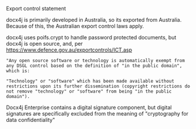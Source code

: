 Export control statement

docx4j is primarily developed in Australia, so its exported from Australia.  Because of this, the Australian export control laws apply.

docx4j uses poifs.crypt to handle password protected documents, but docx4j is open source, and, per https://www.defence.gov.au/exportcontrols/ICT.asp

```
"Any open source software or technology is automatically exempt from any DSGL control based on the definition of "in the public domain", which is:

"Technology" or "software" which has been made available without restrictions upon its further dissemination (copyright restrictions do not remove "technology" or "software" from being "in the public domain").
```

Docx4j Enterprise contains a digital signature component, but digital signatures are specifically excluded from the meaning of "cryptography for data confidentiality"

